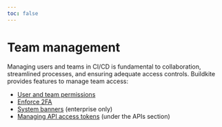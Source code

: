 ```yaml
---
toc: false
---
```


# Team management

Managing users and teams in CI/CD is fundamental to collaboration, streamlined processes, and ensuring adequate access controls. Buildkite provides features to manage team access:

-   [User and team permissions](/docs/team-management/permissions)
-   [Enforce 2FA](/docs/team-management/enforce-2fa)
-   [System banners](/docs/team-management/system-banners) (enterprise only)
-   [Managing API access tokens](/docs/apis/managing-api-tokens) (under the APIs section)
